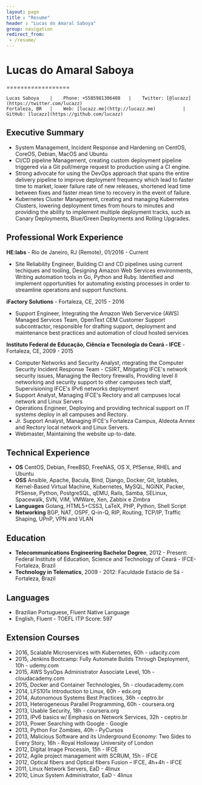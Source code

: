 ```yaml
---
layout: page
title : "Resume"
header : "Lucas do Amaral Saboya"
group: navigation
redirect_from:
 - /resume/
---
```


# Lucas do Amaral Saboya
==================

    Lucas Saboya    |    Phone: +5585981306408   |    Twitter: [@lucazz](https://twitter.com/lucazz)
    Fortaleza, BR   |    Web: [lucazz.me](http://lucazz.me)          |    GitHub: [lucazz](https://github.com/lucazz)

## Executive Summary

  * System Management, Incident Response and Hardening on CentOS, CoreOS, Debian, MacOS and Ubuntu
  * CI/CD pipeline Management, creating custom deployment pipeline triggered via a Git pull/merge request to production using a CI engine.
  * Strong advocate for using the DevOps approach that spans the entire delivery pipeline to improve deployment frequency which lead to faster time to market, lower failure rate of new releases, shortened lead time between fixes and faster mean time to recovery in the event of failure.
  * Kubernetes Cluster Management, creating and managing Kubernetes Clusters, lowering deployment times from hours to minutes and providing the ability to implement multiple deployment tracks, such as Canary Deployments, Blue/Green Deployments and Rolling Upgrades.

## Professional Work Experience

**HE:labs** - Rio de Janeiro, RJ (Remote), 01/2016 - Current

 * Site Reliability Engineer, Building CI and CD pipelines using current techiques and tooling, Designing Amazon Web Services environments, Writing automation tools in Go, Python and Ruby. Identified and implement opportunities for automating existing processes in order to streamline operations and support functions.

**iFactory Solutions** - Fortaleza, CE, 2015 - 2016

 * Support Engineer, Integrating the Amazon Web Servervice (AWS) Managed Services Team, OpenText CEM Customer Support subcontractor, responsible for drafting support, deployment and maintenance best practices and automation of cloud hosted services

**Instituto Federal de Educação, Ciência e Tecnologia do Ceará - IFCE** - Fortaleza, CE, 2009 - 2015

 * Computer Networks and Security Analyst, ntegrating the Computer Security Incident Response Team - CSIRT, Mitigating IFCE's network security issues, Managing the Rectory firewalls, Providing level II networking and security support to other campuses tech staff, Supervisioning IFCE's IPv6 networks deployment
 * Support Analyst, Managing IFCE's Rectory and all campuses local network and Linux Servers
 * Operations Engineer, Deploying and providing technical support on IT systems deploy in all campuses and Rectory.
 * Jr. Support Analyst, Managing IFCE's Fortaleza Campus, Aldeota Annex and Rectory local network and Linux Servers.
 * Webmaster, Maintaining the website up-to-date.

## Technical Experience

 * **OS** CentOS, Debian, FreeBSD, FreeNAS, OS X, PfSense, RHEL and Ubuntu
 * **OSS** Ansible, Apache, Bacula, Bind, Django, Docker, Git, Iptables, Kernel-Based Virtual Machine, Kubernetes, MySQL, NGiNX, Packer, PfSense, Python, PostgreSQL, qEMU, Rails, Samba, SELinux, Spacewalk, SVN, ViM, VMWare, Xen, Zabbix e Zimbra
 * **Languages** Golang, HTML5+CSS3, LaTeX, PHP, Python, Shell Script
 * **Networking** BGP, NAT, OSPF, Q-in-Q, RIP, Routing, TCP/IP, Traffic Shaping, UPnP, VPN and VLAN

## Education

  * **Telecommunications Engineering Bachelor Degree**, 2012 - Present: Federal Institute of Education, Science and Technology of Ceará - IFCE- Fortaleza, Brazil
  * **Technology in Telematics**, 2009 - 2012: Faculdade Estácio de Sá - Fortaleza, Brazil

## Languages

 * Brazilian Portuguese, Fluent Native Language
 * English, Fluent - TOEFL ITP Score: 597

## Extension Courses

 * 2016, Scalable Microservices with Kubernetes, 60h - udacity.com
 * 2015, Jenkins Bootcamp: Fully Automate Builds Through Deployment, 10h - udemy.com
 * 2015, AWS SysOps Administrator Associate Level, 10h - cloudacademy.com
 * 2015, Docker and Container Technologies, 5h - cloudacademy.com
 * 2014, LFS101x Introduction to Linux, 60h - edx.org
 * 2014, Autonomous Systems Best Practices, 36h - ceptro.br
 * 2013, Heterogeneous Parallel Programming, 60h - coursera.org
 * 2013, Usable Security, 18h - coursera.org
 * 2013, IPv6 basics w/ Emphasis on Network Services, 32h - ceptro.br
 * 2013, Power Searching with Google - Google
 * 2013, Python For Zombies, 40h - PyCursos
 * 2013, Malicious Software and its Underground Economy: Two Sides to Every Story, 16h - Royal Holloway University of London
 * 2012, Digital Image Processin, 15h - IFCE
 * 2012, Agile project management with SCRUM, 15h - IFCE
 * 2012, Optical fibers and Optical fibers Fusion – IFCE, 4h+4h - IFCE
 * 2011, Linux Network Servers, EaD - 4linux
 * 2010, Linux System Administrator, EaD - 4linux
